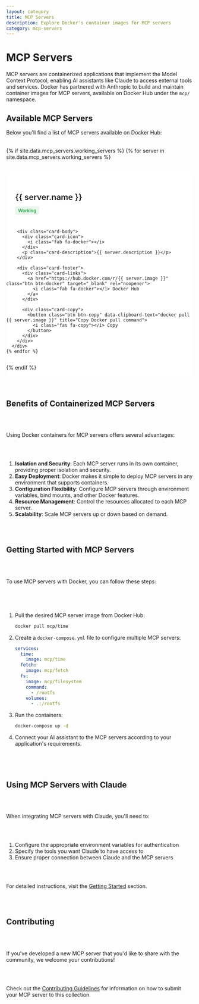 ```yaml
---
layout: category
title: MCP Servers
description: Explore Docker's container images for MCP servers
category: mcp-servers
---
```


# MCP Servers

MCP servers are containerized applications that implement the Model Context Protocol, enabling AI assistants like Claude to access external tools and services. Docker has partnered with Anthropic to build and maintain container images for MCP servers, available on Docker Hub under the `mcp/` namespace.

## Available MCP Servers

Below you'll find a list of MCP servers available on Docker Hub:

<div class="mcp-grid">
  {% if site.data.mcp_servers.working_servers %}
    {% for server in site.data.mcp_servers.working_servers %}
      <div class="mcp-card">
        <div class="card-header">
          <h3 class="card-title">{{ server.name }}</h3>
          <div class="card-meta">
            <span class="server-status success">Working</span>
          </div>
        </div>
        
        <div class="card-body">
          <div class="card-icon">
            <i class="fab fa-docker"></i>
          </div>
          <p class="card-description">{{ server.description }}</p>
        </div>
        
        <div class="card-footer">
          <div class="card-links">
            <a href="https://hub.docker.com/r/{{ server.image }}" class="btn btn-docker" target="_blank" rel="noopener">
              <i class="fab fa-docker"></i> Docker Hub
            </a>
          </div>
          
          <div class="card-copy">
            <button class="btn btn-copy" data-clipboard-text="docker pull {{ server.image }}" title="Copy Docker pull command">
              <i class="fas fa-copy"></i> Copy
            </button>
          </div>
        </div>
      </div>
    {% endfor %}
  {% endif %}
</div>

## Benefits of Containerized MCP Servers

Using Docker containers for MCP servers offers several advantages:

1. **Isolation and Security**: Each MCP server runs in its own container, providing proper isolation and security.
2. **Easy Deployment**: Docker makes it simple to deploy MCP servers in any environment that supports containers.
3. **Configuration Flexibility**: Configure MCP servers through environment variables, bind mounts, and other Docker features.
4. **Resource Management**: Control the resources allocated to each MCP server.
5. **Scalability**: Scale MCP servers up or down based on demand.

## Getting Started with MCP Servers

To use MCP servers with Docker, you can follow these steps:

1. Pull the desired MCP server image from Docker Hub:
   ```bash
   docker pull mcp/time
   ```

2. Create a `docker-compose.yml` file to configure multiple MCP servers:
   ```yaml
   services:
     time:
       image: mcp/time
     fetch:
       image: mcp/fetch
     fs:
       image: mcp/filesystem
       command:
         - /rootfs
       volumes:
         - .:/rootfs
   ```

3. Run the containers:
   ```bash
   docker-compose up -d
   ```

4. Connect your AI assistant to the MCP servers according to your application's requirements.

## Using MCP Servers with Claude

When integrating MCP servers with Claude, you'll need to:

1. Configure the appropriate environment variables for authentication
2. Specify the tools you want Claude to have access to
3. Ensure proper connection between Claude and the MCP servers

For detailed instructions, visit the [Getting Started](/categories/getting-started/) section.

## Contributing

If you've developed a new MCP server that you'd like to share with the community, we welcome your contributions! 

Check out the [Contributing Guidelines](https://github.com/ajeetraina/mcp-portal/blob/main/CONTRIBUTING.md) for information on how to submit your MCP server to this collection.

<style>
/* MCP Server Grid Styles */
.mcp-grid {
  display: grid;
  grid-template-columns: repeat(auto-fill, minmax(300px, 1fr));
  gap: 2rem;
  margin: 2rem 0;
}

.mcp-card {
  background-color: white;
  border-radius: var(--border-radius);
  box-shadow: var(--shadow);
  overflow: hidden;
  transition: transform 0.3s ease, box-shadow 0.3s ease;
  height: 100%;
  display: flex;
  flex-direction: column;
  border-top: 4px solid var(--color-primary);
}

.mcp-card:hover {
  transform: translateY(-5px);
  box-shadow: var(--shadow-hover);
}

.card-header {
  padding: 1.5rem;
  border-bottom: 1px solid var(--color-gray);
}

.card-title {
  font-size: 1.35rem;
  margin-bottom: 0.75rem;
  color: var(--color-secondary);
  font-weight: 600;
}

.card-meta {
  display: flex;
  font-size: 0.85rem;
  color: #777;
  align-items: center;
}

.server-status {
  display: inline-block;
  padding: 0.25rem 0.5rem;
  border-radius: 3px;
  font-size: 0.75rem;
  font-weight: 600;
}

.server-status.success {
  background-color: rgba(40, 167, 69, 0.1);
  color: #28a745;
}

.card-body {
  padding: 1.5rem;
  flex-grow: 1;
}

.card-icon {
  float: right;
  margin: 0 0 1rem 1rem;
  font-size: 2.5rem;
  color: rgba(13, 183, 237, 0.15);
}

.card-description {
  margin-bottom: 1rem;
  font-size: 0.95rem;
  line-height: 1.7;
  color: #555;
}

.card-footer {
  padding: 1.25rem 1.5rem;
  border-top: 1px solid var(--color-gray);
  display: flex;
  justify-content: space-between;
  align-items: center;
  background-color: var(--color-secondary-light);
}

.btn-docker {
  background-color: var(--color-primary);
  color: white;
  padding: 0.5rem 1rem;
  border-radius: var(--border-radius);
  font-size: 0.9rem;
  text-decoration: none;
  display: inline-flex;
  align-items: center;
  gap: 0.5rem;
  transition: background-color 0.2s ease;
}

.btn-docker:hover {
  background-color: var(--color-primary-dark);
  color: white;
}

.btn-copy {
  background-color: transparent;
  color: var(--color-secondary);
  border: 1px solid var(--color-gray);
  padding: 0.5rem 0.8rem;
  border-radius: var(--border-radius);
  font-size: 0.9rem;
  cursor: pointer;
  display: inline-flex;
  align-items: center;
  gap: 0.5rem;
  transition: all 0.2s ease;
}

.btn-copy:hover {
  background-color: var(--color-secondary);
  color: white;
  border-color: var(--color-secondary);
}

@media (max-width: 768px) {
  .mcp-grid {
    grid-template-columns: 1fr;
  }
  
  .card-footer {
    flex-direction: column;
    gap: 1rem;
    align-items: flex-start;
  }
  
  .card-links {
    order: 2;
    width: 100%;
  }
  
  .card-copy {
    order: 1;
    align-self: flex-end;
  }
}
</style>

<script>
document.addEventListener('DOMContentLoaded', function() {
  var clipboard = new ClipboardJS('.btn-copy');
  
  clipboard.on('success', function(e) {
    var button = e.trigger;
    var originalText = button.innerHTML;
    
    button.innerHTML = '<i class="fas fa-check"></i> Copied!';
    button.classList.add('copied');
    
    setTimeout(function() {
      button.innerHTML = originalText;
      button.classList.remove('copied');
    }, 2000);
    
    e.clearSelection();
  });
});
</script>